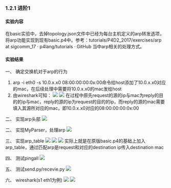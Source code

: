 ### 1.2.1 进阶1

#### 实验内容
在basic实验中，去掉topology.json文件中已经为每台主机定义的arp转发选项，将arp功能实现到现有basic.p4中。参考：tutorials/P4D2_2017/exercises/arp at sigcomm_17 · p4lang/tutorials · GitHub 当中arp相关的处理方式。

#### 实验结果

一、 确定交换机对于arp的行为
1. arp -i eth0 -s 10.0.x.x0 08:00:00:00:0x:00命令给host添加了10.0.x.x0对应的mac，在后续处理中需要将10.0.x.x0的mac发给host
2. 由wireshark可知：
![](1.2.1%20(1).png)
![](1.2.1%20(2).png)
在过程中原先request的源的ip与mac为reply的目的的ip与mac，reply的源的ip为request的目的的ip，而reply的源的mac需要填入其源所对应的mac，即10.0.x.x0对应的08:00:00:00:0x:00

二、 实现arp头部
![](1.jpg)

二、 实现MyParser，处理arp
![](2.jpg)

三、 实现arp_table
![](3.jpg)
![](4.jpg)
![](5.jpg)
实际上就是在原版basic.p4的基础上加入arp_table，通过匹配arp是request和对应的destination ip传入destination mac

四、 测试pingall
![](1.2.1%20(1).jpg)

五、 测试send.py/recevie.py
![](1.2.1%20(2).jpg)

六、 wireshark(s1 eth1为例)
![](1.2.1%20(3).jpg)
![](1.2.1%20(4).jpg)

